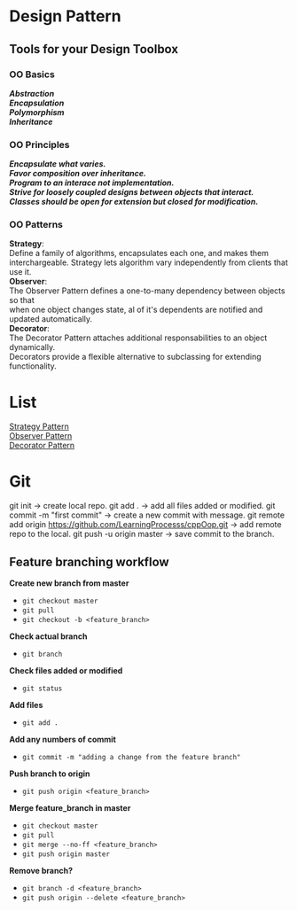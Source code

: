 # Design Pattern

## Tools for your Design Toolbox
### OO Basics
_**Abstraction**_  
_**Encapsulation**_  
_**Polymorphism**_  
_**Inheritance**_  
### OO Principles
_**Encapsulate what varies.**_  
_**Favor composition over inheritance.**_  
_**Program to an interace not implementation.**_  
_**Strive for loosely coupled designs between objects that interact.**_  
_**Classes should be open for extension but closed for modification.**_  
### OO Patterns
**Strategy**:  
Define a family of algorithms, encapsulates each one, and makes them interchargeable. Strategy lets algorithm vary independently from clients that use it.  
**Observer**:  
The Observer Pattern defines a one-to-many dependency between objects so that  
when one object changes state, al of it's dependents are notified and updated automatically.  
**Decorator**:  
The Decorator Pattern attaches additional responsabilities to an object dynamically.  
Decorators provide a flexible alternative to subclassing for extending functionality.

# List
[Strategy Pattern](src/strategy_pattern/README.md)  
[Observer Pattern](src/observer_pattern/README.md)  
 [Decorator Pattern](src/decorator_pattern/README.md)

# Git
git init -> create local repo.
git add . -> add all files added or modified.
git commit -m "first commit" -> create a new commit with message.
git remote add origin https://github.com/LearningProcesss/cppOop.git -> add remote repo to the local.
git push -u origin master -> save commit to the branch.

## Feature branching workflow

**Create new branch from master**

- `git checkout master`
- `git pull`
- `git checkout -b <feature_branch>`

**Check actual branch**
- `git branch`

**Check files added or modified**
- `git status`

**Add files**
- `git add .`

**Add any numbers of commit**
- `git commit -m "adding a change from the feature branch"`

**Push branch to origin**
- `git push origin <feature_branch>`

**Merge feature_branch in master**
- `git checkout master`
- `git pull`
- `git merge --no-ff <feature_branch>`
- `git push origin master`

**Remove branch?**
- `git branch -d <feature_branch>`
- `git push origin --delete <feature_branch>`